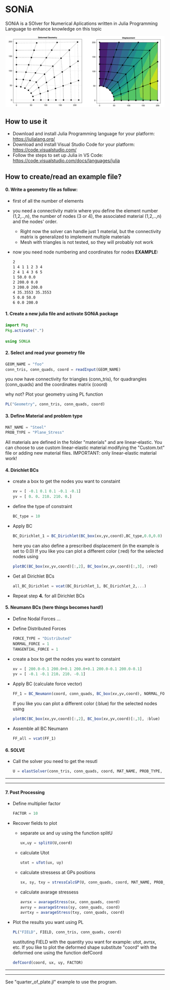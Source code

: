 # SONiA

SONiA is a SOlver for Numerical Aplications written in Julia Programming Language to enhance knowledge on this topic

<img title="" src="doc//Fig.png" alt="" width="735">

## How to use it

* Download and install Julia Programming language for your platform: https://julialang.org/
* Download and install Visual Studio Code for your platform: https://code.visualstudio.com/
* Follow the steps to set up Julia in VS Code: https://code.visualstudio.com/docs/languages/julia

## How to create/read an example file?

#### 0. Write a geometry file as follow:

* first of all the number of elements
* you need a connectivity matrix where you define the element number (1,2,..,n), the number of nodes (3 or 4), the associated material (1,2,..,n) and the nodes' order.
  * Right now the solver can handle just 1 material, but the connectivity matrix is generalized to implement multiple materials
  * Mesh with triangles is not tested, so they will probably not work
* now you need node numbering and coordinates for nodes
  **EXAMPLE:**
  
  ```
  2
  1 4 1 1 2 3 4  
  2 4 1 4 3 6 5  
  1 50.0 0.0    
  2 200.0 0.0    
  3 200.0 200.0    
  4 35.3553 35.3553  
  5 0.0 50.0   
  6 0.0 200.0  
  ```

#### 1. Create a new julia file and activate SONiA package

```julia
import Pkg
Pkg.activate(".")

using SONiA 
```

#### 2. Select and read your geometry file

```julia
GEOM_NAME = "foo"
conn_tris, conn_quads, coord = readInput(GEOM_NAME) 
```

you now have connectivity for triangles (conn_tris), for quadrangles (conn_quads) and the coordinates matrix (coord)

why not? Plot your geometry using PL function

```julia
PL("Geometry", conn_tris, conn_quads, coord)
```

#### 3. Define Material and problem type

```julia
MAT_NAME = "Steel"
PROB_TYPE = "Plane_Stress"
```

All materials are defined in the folder "materials" and are linear-elastic. You can choose to use custom linear-elastic material modifying the "Custom.txt" file or adding new material files.
IMPORTANT: only linear-elastic material work!

#### 4. Dirichlet BCs

* create a box to get the nodes you want to constaint
  
  ```julia
  xv = [ -0.1 0.1 0.1 -0.1 -0.1]
  yv = [ 0. 0. 210. 210. 0.]
  ```

* define the type of constraint
  
  ```julia
  BC_type = 10
  ```

* Apply BC
  
  ```julia
  BC_Dirichlet_1 = BC_Dirichlet(BC_box(xv,yv,coord),BC_type,0.0,0.0)
  ```
  
  here you can also define a prescribed displacement (in the example is set to 0.0) 
  If you like you can plot a different color (:red) for the selected nodes using
  
  ```julia
  plotBC(BC_box(xv,yv,coord)[:,2], BC_box(xv,yv,coord)[:,3], :red)
  ```

* Get all Dirichlet BCs
  
  ```julia
  all_BC_Dirichlet = vcat(BC_Dirichlet_1, BC_Dirichlet_2,...)
  ```

* Repeat step **4.** for all Dirichlet BCs

#### 5. Neumann BCs (here things becomes hard!)

* Define Nodal Forces
  ...

* Define Distributed Forces
  
  ```julia
  FORCE_TYPE = "Distributed"
  NORMAL_FORCE = 1
  TANGENTIAL_FORCE = 1
  ```

* create a box to get the nodes you want to constaint
  
  ```julia
  xv = [ 200.0-0.1 200.0+0.1 200.0+0.1 200.0-0.1 200.0-0.1]
  yv = [ -0.1 -0.1 210. 210. -0.1]
  ```

* Apply BC (calculate force vector)
  
  ```julia
  FF_1 = BC_Neumann(coord, conn_quads, BC_box(xv,yv,coord), NORMAL_FORCE, TANGENTIAL_FORCE)
  ```
  
  If you like you can plot a different color (:blue) for the selected nodes using
  
  ```julia
  plotBC(BC_box(xv,yv,coord)[:,2], BC_box(xv,yv,coord)[:,3], :blue)
  ```

* Assemble all BC Neumann
  
  ```julia
  FF_all = vcat(FF_1)
  ```

#### 6. SOLVE

* Call the solver you need to get the resutl
  
  ```julia
  U = elastSolver(conn_tris, conn_quads, coord, MAT_NAME, PROB_TYPE, all_BC_Dirichlet, FF_all)
  ```

---

---

#### 7. Post Processing

* Define multiplier factor
  
  ```julia
  FACTOR = 10
  ```

* Recover fields to plot
  
  * separate ux and uy using the function splitU
    
    ```julia
    ux,uy = splitU(U,coord)
    ```
  * calculate Utot
    
    ```julia
    utot = uTot(ux, uy)
    ```
  * calculate stressess at GPs positions
    
    ```julia
    sx, sy, txy = stressCalcGP(U, conn_quads, coord, MAT_NAME, PROB_TYPE)
    ```
  * calculate avarage stressess
    
    ```julia
    avrsx = avarageStress(sx, conn_quads, coord)
    avrsy = avarageStress(sy, conn_quads, coord)
    avrtxy = avarageStress(txy, conn_quads, coord)
    ```

* Plot the results you want using PL
  
  ```julia
  PL("FIELD", FIELD, conn_tris, conn_quads, coord) 
  ```
  
  sustituting FIELD with the quantity you want for example: utot, avrsx, etc.
  If you like to plot the deformed shape substitute "coord" with the deformed one using the function defCoord
  
  ```julia
  defCoord(coord, ux, uy, FACTOR)
  ```

---

---

See "quarter_of_plate.jl" example to use the program.